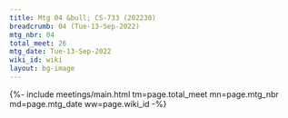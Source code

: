 ```yaml
---
title: Mtg 04 &bull; CS-733 (202230)
breadcrumb: 04 (Tue-13-Sep-2022)
mtg_nbr: 04
total_meet: 26
mtg_date: Tue-13-Sep-2022
wiki_id: wiki
layout: bg-image
---
```


{%- include meetings/main.html
    tm=page.total_meet
    mn=page.mtg_nbr
    md=page.mtg_date
    ww=page.wiki_id
-%}
